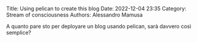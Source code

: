 Title: Using pelican to create this blog
Date: 2022-12-04 23:35
Category: Stream of consciousness
Authors: Alessandro Mamusa

A quanto pare sto per deployare un blog usando pelican, sarà davvero così semplice?
